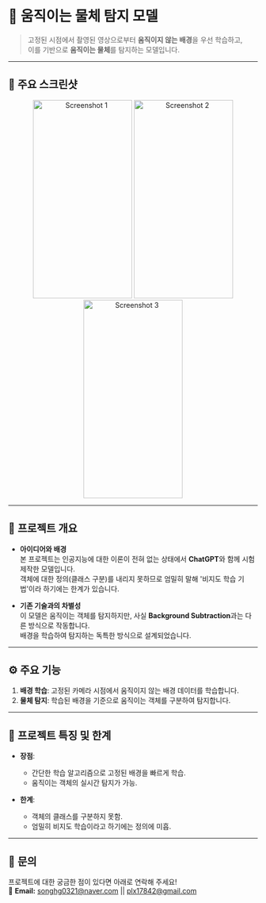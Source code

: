 # 🎥 움직이는 물체 탐지 모델

> 고정된 시점에서 촬영된 영상으로부터 **움직이지 않는 배경**을 우선 학습하고,  
> 이를 기반으로 **움직이는 물체**를 탐지하는 모델입니다.

---

## 📸 주요 스크린샷
<p align="center">
  <img src="https://github.com/user-attachments/assets/94325647-7edb-47d1-b06f-3087612384e4" width="200" height="400" alt="Screenshot 1"/>
  <img src="https://github.com/user-attachments/assets/75c56650-b801-4a6f-89f3-121c4143219c" width="200" height="400" alt="Screenshot 2"/>
  <img src="https://github.com/user-attachments/assets/1cb69c93-9a5b-46fe-aa31-ba2f76c27a70" width="200" height="400" alt="Screenshot 3"/>
</p>

---

## 📝 프로젝트 개요

- **아이디어와 배경**  
  본 프로젝트는 인공지능에 대한 이론이 전혀 없는 상태에서 **ChatGPT**와 함께 시험 제작한 모델입니다.  
  객체에 대한 정의(클래스 구분)를 내리지 못하므로 엄밀히 말해 '비지도 학습 기법'이라 하기에는 한계가 있습니다.

- **기존 기술과의 차별성**  
  이 모델은 움직이는 객체를 탐지하지만, 사실 **Background Subtraction**과는 다른 방식으로 작동합니다.  
  배경을 학습하여 탐지하는 독특한 방식으로 설계되었습니다.

---

## ⚙️ 주요 기능

1. **배경 학습**: 고정된 카메라 시점에서 움직이지 않는 배경 데이터를 학습합니다.  
2. **물체 탐지**: 학습된 배경을 기준으로 움직이는 객체를 구분하여 탐지합니다.

---

## 🚀 프로젝트 특징 및 한계

- **장점**:  
  - 간단한 학습 알고리즘으로 고정된 배경을 빠르게 학습.  
  - 움직이는 객체의 실시간 탐지가 가능.  

- **한계**:  
  - 객체의 클래스를 구분하지 못함.  
  - 엄밀히 비지도 학습이라고 하기에는 정의에 미흡.  

---

## 📧 문의
프로젝트에 대한 궁금한 점이 있다면 아래로 연락해 주세요!  
📩 **Email:** songhg0321@naver.com || plx17842@gmail.com
